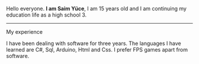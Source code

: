 
Hello everyone. __I am Saim Yüce__, I am 15 years old and I am continuing my education life as a high school 3.

_________________________________________________________________________________________________________________________________________________________________________

My experience


I have been dealing with software for three years. The languages I have learned are C#, Sql, Arduino, Html and Css. I prefer FPS games apart from software.
